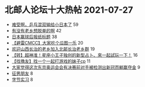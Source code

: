 # 北邮人论坛十大热帖 2021-07-27

- [难受啊，乒乓混双输给小日本了](https://bbs.byr.cn/article/Talking/6292087) 59
- [有没有老乡想脱单的啊](https://bbs.byr.cn/article/Hebei/248946) 42
- [日本赢球后报纸标题](https://bbs.byr.cn/article/Picture/3296011) 38
- [【避雷CMCC】大家吃个瓜图一乐](https://bbs.byr.cn/article/Job/2138607) 20
- [欢迎山西长治的老乡加入北邮长治老乡群](https://bbs.byr.cn/article/Shanxi/207595) 19
- [【转】超神准！星座小王子独创的新型占卜、來一起試玩一下！](https://bbs.byr.cn/article/Constellations/326533) 16
- [【找撸友】找一个一起打游戏的妹子cp](https://bbs.byr.cn/article/LOL/29205) 11
- [大家觉得这次东京奥运会会有决赛前对手被检测出新冠而躺赢夺金](https://bbs.byr.cn/article/Japanese/69043) 9
- [征男朋友](https://bbs.byr.cn/article/Friends/2000448) 8
- [字节实习](https://bbs.byr.cn/article/WorkLife/1170865) 8


